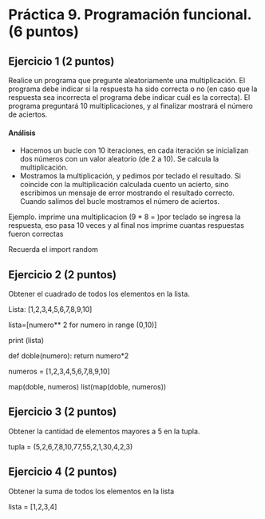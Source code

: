 # Práctica 9. Programación funcional. (6 puntos)
## Ejercicio 1 (2 puntos)
Realice un programa que pregunte aleatoriamente una multiplicación. El programa
debe indicar si la respuesta ha sido correcta o no (en caso que la respuesta sea
incorrecta el programa debe indicar cuál es la correcta). El programa preguntará
10 multiplicaciones, y al finalizar mostrará el número de aciertos.

#### Análisis
* Hacemos un bucle con 10 iteraciones, en cada iteración se inicializan dos
números con un valor aleatorio (de 2 a 10). Se calcula la multiplicación.
* Mostramos la multiplicación, y pedimos por teclado el resultado. Si
coincide con la multiplicación calculada cuento un acierto, sino escribimos un
mensaje de error mostrando el resultado correcto. Cuando salimos del bucle
mostramos el número de aciertos.

Ejemplo. imprime una multiplicacion (9 * 8 =  )por teclado se ingresa la respuesta, eso pasa 10 veces y al final nos imprime cuantas respuestas fueron correctas

Recuerda el import random

## Ejercicio 2 (2 puntos)
Obtener el cuadrado de todos los elementos en la lista.


Lista: [1,2,3,4,5,6,7,8,9,10]


lista=[numero** 2 for numero in range (0,10)]


print (lista)


def doble(numero):
        return numero*2

numeros = [1,2,3,4,5,6,7,8,9,10]

map(doble, numeros)
list(map(doble, numeros))


## Ejercicio 3 (2 puntos)
Obtener la cantidad de elementos mayores a 5 en la tupla.

tupla = (5,2,6,7,8,10,77,55,2,1,30,4,2,3)

## Ejercicio 4 (2 puntos)
Obtener la suma de todos los elementos en la lista

lista = [1,2,3,4]
